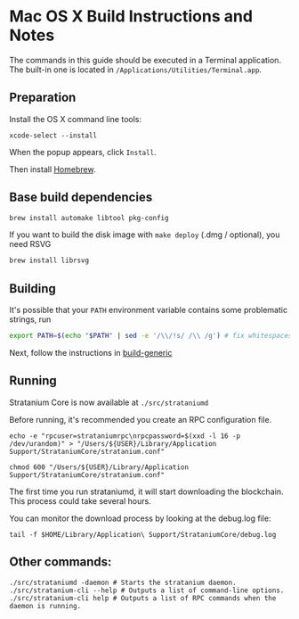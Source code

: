 Mac OS X Build Instructions and Notes
====================================
The commands in this guide should be executed in a Terminal application.
The built-in one is located in `/Applications/Utilities/Terminal.app`.

Preparation
-----------
Install the OS X command line tools:

`xcode-select --install`

When the popup appears, click `Install`.

Then install [Homebrew](https://brew.sh).

Base build dependencies
-----------------------

```bash
brew install automake libtool pkg-config
```

If you want to build the disk image with `make deploy` (.dmg / optional), you need RSVG
```bash
brew install librsvg
```

Building
--------

It's possible that your `PATH` environment variable contains some problematic strings, run
```bash
export PATH=$(echo "$PATH" | sed -e '/\\/!s/ /\\ /g') # fix whitespaces
```

Next, follow the instructions in [build-generic](build-generic.md)

Running
-------

Stratanium Core is now available at `./src/strataniumd`

Before running, it's recommended you create an RPC configuration file.

    echo -e "rpcuser=strataniumrpc\nrpcpassword=$(xxd -l 16 -p /dev/urandom)" > "/Users/${USER}/Library/Application Support/StrataniumCore/stratanium.conf"

    chmod 600 "/Users/${USER}/Library/Application Support/StrataniumCore/stratanium.conf"

The first time you run strataniumd, it will start downloading the blockchain. This process could take several hours.

You can monitor the download process by looking at the debug.log file:

    tail -f $HOME/Library/Application\ Support/StrataniumCore/debug.log

Other commands:
-------

    ./src/strataniumd -daemon # Starts the stratanium daemon.
    ./src/stratanium-cli --help # Outputs a list of command-line options.
    ./src/stratanium-cli help # Outputs a list of RPC commands when the daemon is running.
